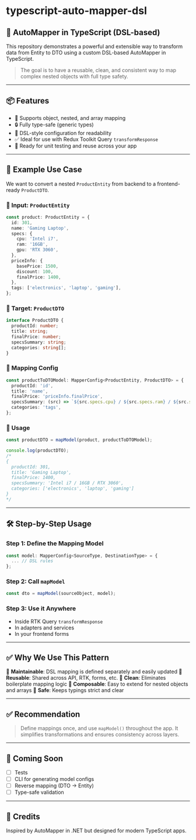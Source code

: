 # typescript-auto-mapper-dsl

## 🔄 AutoMapper in TypeScript (DSL-based)

This repository demonstrates a powerful and extensible way to transform data from Entity to DTO using a custom DSL-based AutoMapper in TypeScript.

> The goal is to have a reusable, clean, and consistent way to map complex nested objects with full type safety.

---

## 📦 Features

* 🔁 Supports object, nested, and array mapping
* 🔒 Fully type-safe (generic types)
* 🧠 DSL-style configuration for readability
* ✅ Ideal for use with Redux Toolkit Query `transformResponse`
* 🧪 Ready for unit testing and reuse across your app

---

## 🚀 Example Use Case

We want to convert a nested `ProductEntity` from backend to a frontend-ready `ProductDTO`.

### 🔹 Input: `ProductEntity`

```ts
const product: ProductEntity = {
  id: 301,
  name: 'Gaming Laptop',
  specs: {
    cpu: 'Intel i7',
    ram: '16GB',
    gpu: 'RTX 3060',
  },
  priceInfo: {
    basePrice: 1500,
    discount: 100,
    finalPrice: 1400,
  },
  tags: ['electronics', 'laptop', 'gaming'],
};
```

### 🔹 Target: `ProductDTO`

```ts
interface ProductDTO {
  productId: number;
  title: string;
  finalPrice: number;
  specsSummary: string;
  categories: string[];
}
```

### 🔹 Mapping Config

```ts
const productToDTOModel: MapperConfig<ProductEntity, ProductDTO> = {
  productId: 'id',
  title: 'name',
  finalPrice: 'priceInfo.finalPrice',
  specsSummary: (src) => `${src.specs.cpu} / ${src.specs.ram} / ${src.specs.gpu}`,
  categories: 'tags',
};
```

### 🔹 Usage

```ts
const productDTO = mapModel(product, productToDTOModel);

console.log(productDTO);
/*
{
  productId: 301,
  title: 'Gaming Laptop',
  finalPrice: 1400,
  specsSummary: 'Intel i7 / 16GB / RTX 3060',
  categories: ['electronics', 'laptop', 'gaming']
}
*/
```

---

## 🛠 Step-by-Step Usage

### Step 1: Define the Mapping Model

```ts
const model: MapperConfig<SourceType, DestinationType> = {
  ... // DSL rules
};
```

### Step 2: Call `mapModel`

```ts
const dto = mapModel(sourceObject, model);
```

### Step 3: Use it Anywhere

* Inside RTK Query `transformResponse`
* In adapters and services
* In your frontend forms

---

## ✅ Why We Use This Pattern

🔹 **Maintainable**: DSL mapping is defined separately and easily updated
🔹 **Reusable**: Shared across API, RTK, forms, etc.
🔹 **Clean**: Eliminates boilerplate mapping logic
🔹 **Composable**: Easy to extend for nested objects and arrays
🔹 **Safe**: Keeps typings strict and clear

---

## ✅ Recommendation

> Define mappings once, and use `mapModel()` throughout the app.
> It simplifies transformations and ensures consistency across layers.

---

## 📁 Coming Soon

* [ ] Tests
* [ ] CLI for generating model configs
* [ ] Reverse mapping (DTO → Entity)
* [ ] Type-safe validation

---

## 👏 Credits

Inspired by AutoMapper in .NET but designed for modern TypeScript apps.

